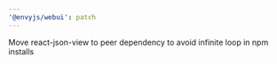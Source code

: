 ```yaml
---
'@envyjs/webui': patch
---
```


Move react-json-view to peer dependency to avoid infinite loop in npm installs
